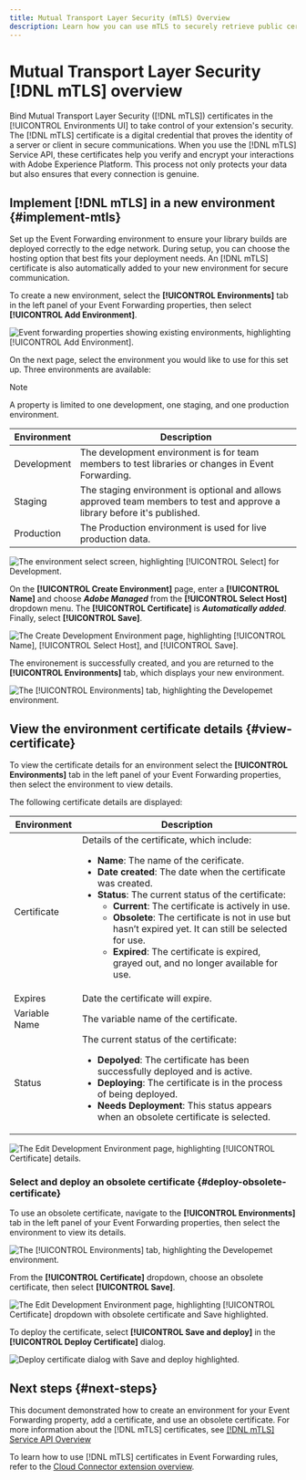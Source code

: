 ```yaml
---
title: Mutual Transport Layer Security (mTLS) Overview
description: Learn how you can use mTLS to securely retrieve public certificates issued by Adobe for your organization’s applications.
---
```

# Mutual Transport Layer Security [!DNL mTLS] overview

Bind Mutual Transport Layer Security ([!DNL mTLS]) certificates in the [!UICONTROL Environments UI] to take control of your extension's security. The [!DNL mTLS] certificate is a digital credential that proves the identity of a server or client in secure communications. When you use the [!DNL mTLS] Service API, these certificates help you verify and encrypt your interactions with Adobe Experience Platform. This process not only protects your data but also ensures that every connection is genuine.

## Implement [!DNL mTLS] in a new environment {#implement-mtls}

Set up the Event Forwarding environment to ensure your library builds are deployed correctly to the edge network. During setup, you can choose the hosting option that best fits your deployment needs. An [!DNL mTLS] certificate is also automatically added to your new environment for secure communication.

To create a new environment, select the **[!UICONTROL Environments]** tab in the left panel of your Event Forwarding properties, then select **[!UICONTROL Add Environment]**.

![Event forwarding properties showing existing environments, highlighting [!UICONTROL Add Environment].](../../../images/extensions/server/cloud-connector/add-environment)

On the next page, select the environment you would like to use for this set up. Three environments are available:

>[!NOTE]
>
>A property is limited to one development, one staging, and one production environment.

| Environment | Description | 
| --- | --- |
| Development | The development environment is for team members to test libraries or changes in Event Forwarding.|
| Staging | The staging environment is optional and allows approved team members to test and approve a library before it's published. |
| Production | The Production environment is used for live production data. |

![The environment select screen, highlighting [!UICONTROL Select] for Development.](../../../images/extensions/server/cloud-connector/select-environment)

On the **[!UICONTROL Create Environment]** page, enter a **[!UICONTROL Name]** and choose ***Adobe Managed*** from the **[!UICONTROL Select Host]** dropdown menu. The **[!UICONTROL Certificate]** is ***Automatically added***. Finally, select **[!UICONTROL Save]**.

![The  Create Development Environment page, highlighting [!UICONTROL Name], [!UICONTROL Select Host], and [!UICONTROL Save].](../../../images/extensions/server/cloud-connector/create-environment)

The environement is successfully created, and you are returned to the **[!UICONTROL Environments]** tab, which displays your new environment.

![The [!UICONTROL Environments] tab, highlighting the Developemet environment.](../../../images/extensions/server/cloud-connector/new-environment-created)

## View the environment certificate details {#view-certificate}

To view the certificate details for an environment select the **[!UICONTROL Environments]** tab in the left panel of your Event Forwarding properties, then select the environment to view details.

The following certificate details are displayed:

| Environment | Description | 
| --- | --- |
| Certificate | Details of the certificate, which include:<ul><li>**Name**: The name of the cerificate.</li><li>**Date created**: The date when the certificate was created.</li><li>**Status**: The current status of the certificate:<ul><li>**Current**: The certificate is actively in use.</li><li>**Obsolete**: The certificate is not in use but hasn’t expired yet. It can still be selected for use.</li><li>**Expired**: The certificate is expired, grayed out, and no longer available for use.</li></ul></ul>  |
| Expires | Date the certificate will expire. |
| Variable Name | The variable name of the certificate. |
| Status | The current status of the certificate:<ul><li>**Depolyed**: The certificate has been successfully deployed and is active.</li><li>**Deploying**: The certificate is in the process of being deployed.</li><li>**Needs Deployment**: This status appears when an obsolete certificate is selected.</li></ul> |

![The  Edit Development Environment page, highlighting [!UICONTROL Certificate] details.](../../../images/extensions/server/cloud-connector/create-environment)

### Select and deploy an obsolete certificate {#deploy-obsolete-certificate}

To use an obsolete certificate, navigate to the **[!UICONTROL Environments]** tab in the left panel of your Event Forwarding properties, then select the environment to view its details.

![The [!UICONTROL Environments] tab, highlighting the Developemet environment.](../../../images/extensions/server/cloud-connector/new-environment-created)

From the **[!UICONTROL Certificate]** dropdown, choose an obsolete certificate, then select **[!UICONTROL Save]**.

![The  Edit Development Environment page, highlighting [!UICONTROL Certificate] dropdown with obsolete certificate and Save highlighted.](../../../images/extensions/server/cloud-connector/obsolete-certificate)

To deploy the certificate, select **[!UICONTROL Save and deploy]** in the **[!UICONTROL Deploy Certificate]** dialog.

![Deploy certificate dialog with Save and deploy highlighted.](../../../images/extensions/server/cloud-connector/obsolete-certificate-deploy)


## Next steps {#next-steps}

This document demonstrated how to create an environment for your Event Forwarding property, add a certificate, and use an obsolete certificate. For more information about the [!DNL mTLS] certificates, see [[!DNL mTLS] Service API Overview](../../../../data-governance/mtls-api/overview.md)

To learn how to use [!DNL mTLS] certificates in Event Forwarding rules, refer to the [Cloud Connector extension overview](../cloud-connector/overview.md).

